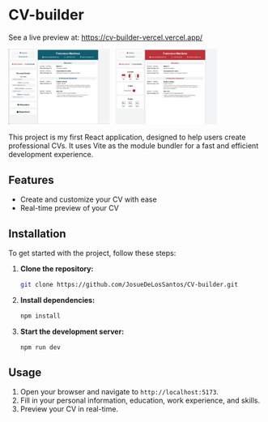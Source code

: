 # CV-builder

See a live preview at: https://cv-builder-vercel.vercel.app/

<p>
  <a href="https://github.com/JosueDeLosSantos/CV-builder.git"><img alt="CV builder" src="./public/CV-builder-content.jpg" width="200"/></a>&nbsp;&nbsp;
  <a href="https://github.com/JosueDeLosSantos/CV-builder.git"><img alt="CV builder" src="./public/CV-builder-customize.jpg" width="200"/></a>
</p>

This project is my first React application, designed to help users create professional CVs. It uses Vite as the module bundler for a fast and efficient development experience.

## Features

-   Create and customize your CV with ease
-   Real-time preview of your CV

## Installation

To get started with the project, follow these steps:

1. **Clone the repository:**

    ```bash
    git clone https://github.com/JosueDeLosSantos/CV-builder.git
    ```

2. **Install dependencies:**

    ```bash
    npm install
    ```

3. **Start the development server:**
    ```bash
    npm run dev
    ```

## Usage

1. Open your browser and navigate to `http://localhost:5173`.
2. Fill in your personal information, education, work experience, and skills.
3. Preview your CV in real-time.
